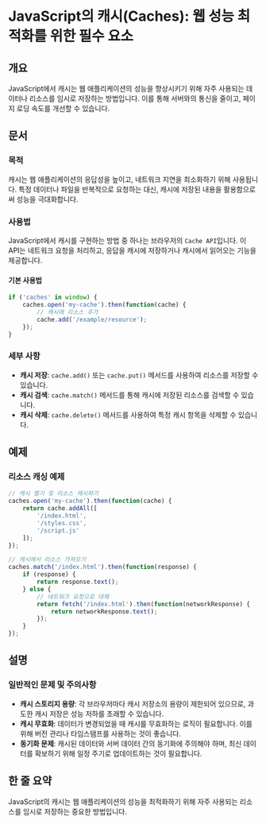 <!--
Meta Description: # JavaScript의 캐시(Caches): 웹 성능 최적화를 위한 필수 요소 ## 개요 JavaScript에서 캐시는 웹 애플리케이션의 성능을 향상시키기 위해 자주 사용되는 데이터나 리소스를 임시로 저장하는 방법입니다. 이를 통해 서버와의 통신을 줄이고, 페이지 로...
Meta Keywords: cache, caches, 있습니다, 리소스를, 캐시에
-->

# JavaScript의 캐시(Caches): 웹 성능 최적화를 위한 필수 요소

## 개요
JavaScript에서 캐시는 웹 애플리케이션의 성능을 향상시키기 위해 자주 사용되는 데이터나 리소스를 임시로 저장하는 방법입니다. 이를 통해 서버와의 통신을 줄이고, 페이지 로딩 속도를 개선할 수 있습니다.

## 문서
### 목적
캐시는 웹 애플리케이션의 응답성을 높이고, 네트워크 지연을 최소화하기 위해 사용됩니다. 특정 데이터나 파일을 반복적으로 요청하는 대신, 캐시에 저장된 내용을 활용함으로써 성능을 극대화합니다.

### 사용법
JavaScript에서 캐시를 구현하는 방법 중 하나는 브라우저의 `Cache API`입니다. 이 API는 네트워크 요청을 처리하고, 응답을 캐시에 저장하거나 캐시에서 읽어오는 기능을 제공합니다.

#### 기본 사용법
```javascript
if ('caches' in window) {
    caches.open('my-cache').then(function(cache) {
        // 캐시에 리소스 추가
        cache.add('/example/resource');
    });
}
```

### 세부 사항
- **캐시 저장**: `cache.add()` 또는 `cache.put()` 메서드를 사용하여 리소스를 저장할 수 있습니다.
- **캐시 검색**: `cache.match()` 메서드를 통해 캐시에 저장된 리소스를 검색할 수 있습니다.
- **캐시 삭제**: `cache.delete()` 메서드를 사용하여 특정 캐시 항목을 삭제할 수 있습니다.

## 예제
### 리소스 캐싱 예제
```javascript
// 캐시 열기 및 리소스 캐시하기
caches.open('my-cache').then(function(cache) {
    return cache.addAll([
        '/index.html',
        '/styles.css',
        '/script.js'
    ]);
});

// 캐시에서 리소스 가져오기
caches.match('/index.html').then(function(response) {
    if (response) {
        return response.text();
    } else {
        // 네트워크 요청으로 대체
        return fetch('/index.html').then(function(networkResponse) {
            return networkResponse.text();
        });
    }
});
```

## 설명
### 일반적인 문제 및 주의사항
- **캐시 스토리지 용량**: 각 브라우저마다 캐시 저장소의 용량이 제한되어 있으므로, 과도한 캐시 저장은 성능 저하를 초래할 수 있습니다.
- **캐시 무효화**: 데이터가 변경되었을 때 캐시를 무효화하는 로직이 필요합니다. 이를 위해 버전 관리나 타임스탬프를 사용하는 것이 좋습니다.
- **동기화 문제**: 캐시된 데이터와 서버 데이터 간의 동기화에 주의해야 하며, 최신 데이터를 확보하기 위해 일정 주기로 업데이트하는 것이 필요합니다.

## 한 줄 요약
JavaScript의 캐시는 웹 애플리케이션의 성능을 최적화하기 위해 자주 사용되는 리소스를 임시로 저장하는 중요한 방법입니다.